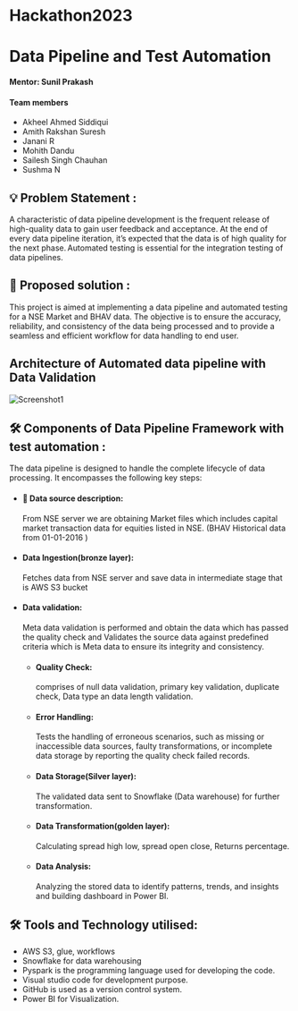 # Hackathon2023

# Data Pipeline and Test Automation 

#### Mentor: Sunil Prakash 

#### Team members 
  * Akheel Ahmed Siddiqui 
  * Amith Rakshan Suresh 
  * Janani R 
  * Mohith Dandu 
  * Sailesh Singh Chauhan 
  * Sushma N

## 💡 Problem Statement :
A characteristic of data pipeline development is the frequent release of high-quality data to gain user feedback and acceptance. At the end of every data pipeline iteration, it’s expected that the data is of high quality for the next phase. Automated testing is essential for the integration testing of data pipelines.

## 📝 Proposed solution :
This project is aimed at implementing a data pipeline and automated testing for a NSE Market and BHAV data. The objective is to ensure the accuracy, reliability, and consistency of the data being processed and to provide a seamless and efficient workflow for data handling to end user. 

## Architecture of Automated data pipeline with Data Validation
![Screenshot1](https://github.com/saileshchauhan/Hackathon2023/blob/master/Hackathon_DataPipeline-Final-2.png)


## 🛠 Components of Data Pipeline Framework with test automation :

The data pipeline is designed to handle the complete lifecycle of data processing. It encompasses the following key steps: 
* #### 📝 Data source description:
  From NSE server we are obtaining Market files which includes capital market transaction data for equities listed in NSE. (BHAV Historical data from 01-01-2016 ) 
* #### Data Ingestion(bronze layer):
   Fetches data from NSE server and save data in intermediate stage that is AWS S3 bucket 
* #### Data validation:
  Meta data validation is performed and obtain the data which has passed the quality check and Validates the source data against predefined criteria which is Meta data to ensure its integrity and consistency. 
  * #### Quality Check:
    comprises of null data validation, primary key validation, duplicate check, Data type an data length validation.
  * #### Error Handling:
    Tests the handling of erroneous scenarios, such as missing or inaccessible data sources, faulty transformations, or incomplete data storage by reporting the quality check failed records.
  * #### Data Storage(Silver layer):
    The validated data sent to Snowflake (Data warehouse) for further transformation.
  * #### Data Transformation(golden layer):
    Calculating spread high low, spread open close, Returns percentage.
  * #### Data Analysis:
    Analyzing the stored data to identify patterns, trends, and insights and building dashboard in Power BI.

## 🛠 Tools and Technology utilised: 
* AWS S3, glue, workflows
* Snowflake for data warehousing 
* Pyspark is the programming language used for developing the code. 
* Visual studio code for development purpose. 
* GitHub is used as a version control system.
* Power BI for Visualization.


